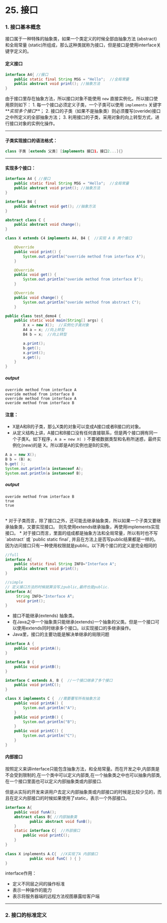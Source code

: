 # 25. 接口

### 1. 接口基本概念
接口属于一种特殊的抽象类，如果一个类定义的时候全部由抽象方法 (abstract) 和全局常量 (static)所组成，那么这种类就称为接口，但是接口是使用interface关键字定义的。

#### 定义接口


```java
interface A4{ //接口
    public static final String MSG = "Hello";  //全局常量
    public abstract void print(); //抽象方法
}
```
由于接口里存在抽象方法，所以接口对象不能使用 `new` 直接实例化。所以接口使用原则如下：
        1.  每一个接口必须定义子类，一个子类可以使用 `implements` 关键字**_实现多个接口_**；
        2.  接口的子类（如果不是抽象类）则必须覆写(overide)接口之中所定义的全部抽象方法；
        3.  利用接口的子类，采用对象的向上转型方式，进行接口对象的实例化操作。

-------
#### 子类实现接口的语法格式：
```java
class 子类 [extends 父类] [implements 接口1，接口2...]{}
```

-------

#### 实现多个接口：
```java
interface A4 { //接口
    public static final String MSG = "Hello";  //全局常量
    public abstract void print(); //抽象方法
}

interface B4 {
    public abstract void get(); //抽象方法
}

abstract class C {
    public abstract void change();
}

class X extends C4 implements A4, B4 {  //实现 A B 两个接口

    @Override
    public void print() {
        System.out.println("override method from interface A");
    }

    @Override
    public void get() {
        System.out.println("overide method from interface B");
    }

    @Override
    public void change() {
        System.out.println("overide method from abstract C");
    }

public class test_demo4 {
    public static void main(String[] args) {
        X x = new X();  //实例化子类对象
        A4 a = x; //向上转型
        B4 b = x;  //向上转型

        a.print();
        b.get();
        x.print();
        x.get();
    }
}
```

##### output
```
override method from interface A
overide method from interface B
override method from interface A
overide method from interface B
```

#### 注意：
* X是A和B的子类，那么X类的对象可以变成A接口或者B接口的对象。
* 从定义结构上讲，A接口和B接口没有任何直接联系，但是两个接口拥有同一个子类X。如下程序，`A a = new X( )` 不要被数据类型和名称所迷惑，最终实例化(new)的是 X。所以即是A的实例也是B的实例。


```java
A a = new X();
B b = (B) a;
b.get( );
System.out.println(a instanceof A);
System.out.println(a instanceof B);
```
##### output
```
overide method from interface B
true
true
```
<br>
* 对于子类而言，除了接口之外，还可能去继承抽象类，所以如果一个子类又要继承抽象类，又要实现接口。 则先使用extends继承抽象，再使用implements实现接口。
* 对于接口而言，里面的组成都是抽象方法和全局常量，所以有时也不写 `abstract` 或 `public static final`, 并且在方法上是否写public结果都是一样的。因为访问接口只有一种使用权限就是public。以下两个接口的定义是完全相同的

```java
//full
interface A{ 
	public static final String INFO="Interface A";
	public abstract void print();
}

//simple
// 定义接口方法的时候就算没写上public,最终也是public.
interface A{
	 String INFO="Interface A";
	 void print();
}
```
* 接口不能继承(extends) 抽象类。
* 在Java之中一个抽象类只能继承(extends)一个抽象的父类。但是一个接口可以使用extends同时继承多个接口。以实现接口的多继承操作。
* Java里，接口的主要功能是解决单继承的局限问题

```java
interface A {
    public void printA();
}

interface B {
    public void printB();
}

interface C extends A, B {  //一个接口继承了多个接口
    public void printC();
}

class X implements C {  //需要覆写所有抽象方法
    public void printA() {
        System.out.println("A");
    }
    public void printB() {
        System.out.println("B");
    }
    public void printC() {
        System.out.println("C");
    }
}
```

#### 内部接口
按照定义来讲interface只能包含抽象方法，和全局常量。而在开发之中,内部类是不会受到限制的,在一个类中可以定义内部类,在一个抽象类之中也可以抽象内部类,在一个接口里面也可以定义内部抽象类或内部接口.

但是从实际的开发来讲用户去定义内部抽象类或内部接口的时候是比较少见的，而且在定义内部接口的时候如果使用了static，表示一个外部接口。
```java
interface A{
	public void funA();
	abstract class B{ //内部抽象类
	       public abstract void funB();
	}
	static interface C{  //外部接口
		public void printC();
	}
}
	
class X inplements A.C{  //X实现了A 内部接口
	       public void funC( ) { }	       
}
```

interface作用：
* 定义不同层之间的操作标准
* 表示一种操作的能力
* 表示将服务器端的远程方法视图暴露给客户端

-------
### 2. 接口的标准定义



